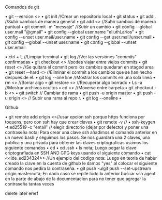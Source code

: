 Comandos de git

• git --version  <<Ver la version de git>>
• git init //Crear un repositorio local
• git status
• git add  .  //Subir cambios de manera general
• git add <<specific file>> //Subir cambios de manera puntual
• git commit -m "messaje" //Subir un cambio
• git config --global user.mail "@gmail" 
• git config --global user.name "eliuthLarios"
• git config --unset user.mail/user.name
• git config --get user.mail/unser.mail
• git config --global --unset user.name
• git config --global --unset user.email

• ctrl + L  //Limpiar terminal
•  git log //Ver las versiones "commits" confirmadas
•  git checkout <<Iniciales del Hash>> //podes viajar entre viejos commits
• git reset <<Iniciales del hash>>  //Se quitara el commit pero los cambios quedaran en staged area    
• git reset --hard  <<Hash>>  //Eliminar el commit a los cambios que se han hecho despues de el.
• git log --one line  //Mostrar los commits en una sola linea
• rm <<nombre>> //Borrar algo
• git restore <<nombre>> //Recuperar algo borrado
• Ls -a  //Mostrar archivos ocultos
• cd  <<nombre>>  //Moverse entre carpeta
• git checkout -b  <<nombre de rama>> 
• git switch // Cambiar de rama
• git push -u origin master
• git push -u origin <<nombre de la rama>> // Subir una rama al repo r.
• git log --oneline
• 

Github

• git remote add origin <<enlace>>//usar opcion ssh porque https funciona por toquens, pero con ssh hay que crear claves
• git remote -v //
• ssh-keygen -t ed25519 -c "email" // elegir directorio (dejar por defecto) y poner una contraseña
nota; Para crear una clave ssh añadimos el comando anterior  en un nuevo bash y seguimos los pasos. Se nos guardara una  2 claves, una publica y una privada para obtener  las claves criptograficas usamos los siguiente comandos
• cd
• cd .ssh
• ls
nota; Luego pegar la clave criptografiada  en SSH AND GPG keys usando el siguiente comando
• cat <<ide_ed234324>>  //Un ejemplo del codigo
nota: Luego en teoria  de haber creado la clave en la cuenta de github le damos "yes"  al colocar el siguiente comando nos pedira la contraseña.
• git push -u/git push --set-upstream origin masternota; En dado caso se repite todo lo anterior buscar ssh agent en la parte de abajo de la documentacion para no tener que agregar la contraseña tantas veces
 

delete later ererf